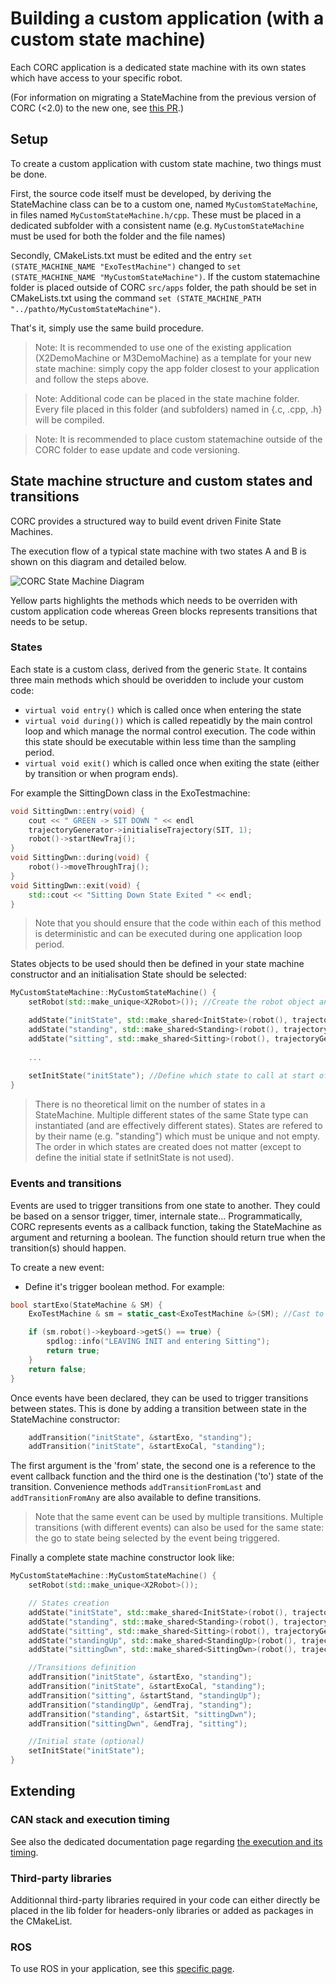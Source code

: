 # Building a custom application (with a custom state machine)

Each CORC application is a dedicated state machine with its own states which have access to your specific robot.

(For information on migrating a StateMachine from the previous version of CORC (<2.0) to the new one, see [this PR](https://github.com/UniMelbHumanRoboticsLab/CANOpenRobotController/issues/51).)


## Setup

To create a custom application with custom state machine, two things must be done. 

First, the source code itself must be developed, by deriving the StateMachine class can be to a custom one, named `MyCustomStateMachine`, in files named `MyCustomStateMachine.h/cpp`. These must be placed in a dedicated subfolder with a consistent name (e.g. `MyCustomStateMachine` must be used for both the folder and the file names)

Secondly, CMakeLists.txt must be edited and the entry `set (STATE_MACHINE_NAME "ExoTestMachine")` changed to `set (STATE_MACHINE_NAME "MyCustomStateMachine")`. If the custom statemachine folder is placed outside of CORC `src/apps` folder, the path should be set in CMakeLists.txt using the command `set (STATE_MACHINE_PATH "../pathto/MyCustomStateMachine")`.

That's it, simply use the same build procedure.

> Note: It is recommended to use one of the existing application (X2DemoMachine or M3DemoMachine) as a template for your new state machine: simply copy the app folder closest to your application and follow the steps above.

> Note: Additional code can be placed in the state machine folder. Every file placed in this folder (and subfolders) named in {.c, .cpp, .h}  will be compiled.

> Note: It is recommended to place custom statemachine outside of the CORC folder to ease update and code versioning.


## State machine structure and custom states and transitions

CORC provides a structured way to build event driven Finite State Machines.

The execution flow of a typical state machine with two states A and B is shown on this diagram and detailed below.
   
   ![CORC State Machine Diagram](../img/CORCStateMachineExecutionDiagram.png)
   
Yellow parts highlights the methods which needs to be overriden with custom application code whereas Green blocks represents transitions that needs to be setup.

### States

Each state is a custom class, derived from the generic `State`. It contains three main methods which should be overidden to include your custom code:
- `virtual void entry()` which is called once when entering the state
- `virtual void during())` which is called repeatidly by the main control loop and which manage the normal control execution. The code within this state should be executable within less time than the sampling period.
- `virtual void exit()` which is called once when exiting the state (either by transition or when program ends).

For example the SittingDown class in the ExoTestmachine:

```C++
void SittingDwn::entry(void) {
    cout << " GREEN -> SIT DOWN " << endl
    trajectoryGenerator->initialiseTrajectory(SIT, 1);
    robot()->startNewTraj();
}
void SittingDwn::during(void) {
    robot()->moveThroughTraj();
}
void SittingDwn::exit(void) {
    std::cout << "Sitting Down State Exited " << endl;
}
```

> Note that you should ensure that the code within each of this method is deterministic and can be executed during one application loop period.

States objects to be used should then be defined in your state machine constructor and an initialisation State should be selected:
```C++
MyCustomStateMachine::MyCustomStateMachine() {
    setRobot(std::make_unique<X2Robot>()); //Create the robot object and assign it to the state machine

    addState("initState", std::make_shared<InitState>(robot(), trajectoryGenerator));
    addState("standing", std::make_shared<Standing>(robot(), trajectoryGenerator));
    addState("sitting", std::make_shared<Sitting>(robot(), trajectoryGenerator));
    
    ...
    
    setInitState("initState"); //Define which state to call at start of state machine. If omitted, the first added state is used.
}
```
> There is no theoretical limit on the number of states in a StateMachine.
> Multiple different states of the same State type can instantiated (and are effectively different states).
> States are refered to by their name (e.g. "standing") which must be unique and not empty.
> The order in which states are created does not matter (except to define the initial state if setInitState is not used).

### Events and transitions

Events are used to trigger transitions from one state to another. They could be based on a sensor trigger, timer, internale state...
Programmatically, CORC represents events as a callback function, taking the StateMachine as argument and returning a boolean. The function should return true when the transition(s) should happen.

To create a new event:
- Define it's trigger boolean method. For example:
```C++
bool startExo(StateMachine & SM) {
    ExoTestMachine & sm = static_cast<ExoTestMachine &>(SM); //Cast to specific StateMachine type

    if (sm.robot()->keyboard->getS() == true) {
        spdlog::info("LEAVING INIT and entering Sitting");
        return true;
    }
    return false;
}
```

Once events have been declared, they can be used to trigger transitions between states. This is done by adding a transition between state in the StateMachine constructor:
```C++
    addTransition("initState", &startExo, "standing");
    addTransition("initState", &startExoCal, "standing");
```
The first argument is the 'from' state, the second one is a reference to the event callback function and the third one is the destination ('to') state of the transition. Convenience methods `addTransitionFromLast` and `addTransitionFromAny` are also available to define transitions.

> Note that the same event can be used by multiple transitions. Multiple transitions (with different events) can also be used for the same state: the go to state being selected by the event being triggered.

Finally a complete state machine constructor look like:

```C++
MyCustomStateMachine::MyCustomStateMachine() {
    setRobot(std::make_unique<X2Robot>());

    // States creation
    addState("initState", std::make_shared<InitState>(robot(), trajectoryGenerator));
    addState("standing", std::make_shared<Standing>(robot(), trajectoryGenerator));
    addState("sitting", std::make_shared<Sitting>(robot(), trajectoryGenerator));
    addState("standingUp", std::make_shared<StandingUp>(robot(), trajectoryGenerator));
    addState("sittingDwn", std::make_shared<SittingDwn>(robot(), trajectoryGenerator));

    //Transitions definition
    addTransition("initState", &startExo, "standing");
    addTransition("initState", &startExoCal, "standing");
    addTransition("sitting", &startStand, "standingUp");
    addTransition("standingUp", &endTraj, "standing");
    addTransition("standing", &startSit, "sittingDwn");
    addTransition("sittingDwn", &endTraj, "sitting");

    //Initial state (optional)
    setInitState("initState");
}
```

## Extending

### CAN stack and execution timing

See also the dedicated documentation page regarding [the execution and its timing](./Flowchart.md).

### Third-party libraries

Additionnal third-party libraries required in your code can either directly be placed in the lib folder for headers-only libraries or added as packages in the CMakeList.


### ROS

To use ROS in your application, see this [specific page](../1.GettingStarted/AdvancedSimulationAndHardwareTesting.md).

